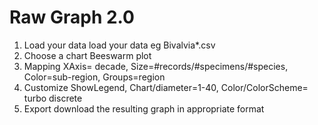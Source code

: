 # Raw Graph 2.0
1. Load your data
load your data eg Bivalvia*.csv
2. Choose a chart
Beeswarm plot
3. Mapping
XAxis= decade, Size=#records/#specimens/#species, Color=sub-region, Groups=region
4. Customize
ShowLegend, Chart/diameter=1-40, Color/ColorScheme= turbo discrete
5. Export
download the resulting graph in appropriate format
